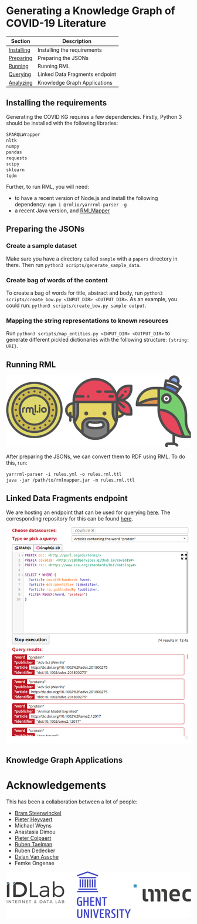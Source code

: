 # Generating a Knowledge Graph of COVID-19 Literature

| Section | Description |
|-|-|
| [Installing](#installing-the-requirements) | Installing the requirements |
| [Preparing](#preparing-the-jsons) | Preparing the JSONs |
| [Running](#running-rml) | Running RML |
| [Querying](#linked-data-fragments-endpoint) | Linked Data Fragments endpoint |
| [Analyzing](#knowledge-graph-applications) | Knowledge Graph Applications |

## Installing the requirements

Generating the COVID KG requires a few dependencies. Firstly, Python 3 should be installed with the following libraries:
```
SPARQLWrapper
nltk
numpy
pandas
requests
scipy
sklearn
tqdm
```

Further, to run RML, you will need:
* to have a recent version of Node.js and install the following dependency: `npm i @rmlio/yarrrml-parser -g`
* a recent Java version, and [RMLMapper](https://github.com/RMLio/rmlmapper-java)


## Preparing the JSONs

### Create a sample dataset
Make sure you have a directory called `sample` with a `papers` directory in there. Then run `python3 scripts/generate_sample_data`.

### Create bag of words of the content
To create a bag of words for title, abstract and body, run `python3 scripts/create_bow.py <INPUT_DIR> <OUTPUT_DIR>`. As an example, you could run: `python3 scripts/create_bow.py sample output`.

### Mapping the string representations to known resources
Run `python3 scripts/map_entities.py <INPUT_DIR> <OUTPUT_DIR>` to generate different pickled dictionaries with the following structure: `{string: URI}`.

## Running RML

<p align="center">
  <img src="images/rml.png">
</p>

After preparing the JSONs, we can convert them to RDF using RML. To do this, run:
```
yarrrml-parser -i rules.yml -o rules.rml.ttl
java -jar /path/to/rmlmapper.jar -m rules.rml.ttl
``` 

## Linked Data Fragments endpoint

We are hosting an endpoint that can be used for querying [here](https://query-covid19.linkeddatafragments.org/). The corresponding repository for this can be found [here](https://github.com/rubensworks/covid19-web-query-client).

<p align="center">
  <img src="images/ldf.png">
</p>

## Knowledge Graph Applications

# Acknowledgements

This has been a collaboration between a lot of people:
* [Bram Steenwinckel](https://bsteenwi.github.io/)
* [Pieter Heyvaert](https://pieterheyvaert.com/)
* Michael Weyns
* Anastasia Dimou
* [Pieter Colpaert](https://pietercolpaert.be/)
* [Ruben Taelman](https://www.rubensworks.net/)
* Ruben Dedecker
* [Dylan Van Assche](https://www.dylanvanassche.be/)
* Femke Ongenae

<p align="center">
  <img src="images/idlab.png">
</p>